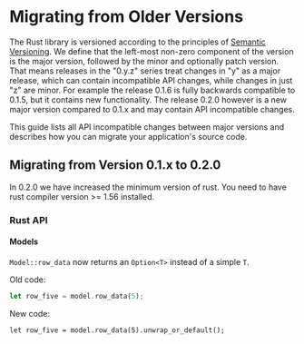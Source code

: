 # Migrating from Older Versions

The Rust library is versioned according to the principles of [Semantic Versioning](https://semver.org). We define that the left-most non-zero component of the version is the major version, followed by the minor and optionally patch version. That means releases in the "0.y.z" series treat changes in "y" as a major release, which can contain incompatible API changes, while changes in just "z" are minor. For example the release 0.1.6 is fully backwards compatible to 0.1.5, but it contains new functionality. The release 0.2.0 however is a new major version compared to 0.1.x and may contain API incompatible changes.

This guide lists all API incompatible changes between major versions and describes how you can migrate your application's source code.

## Migrating from Version 0.1.x to 0.2.0

In 0.2.0 we have increased the minimum version of rust. You need to have rust compiler version >= 1.56 installed.

### Rust API

#### Models

`Model::row_data` now returns an `Option<T>` instead of a simple `T`.

Old code:

```rust
let row_five = model.row_data(5);
```

New code:

```rust,ignore
let row_five = model.row_data(5).unwrap_or_default();
```
